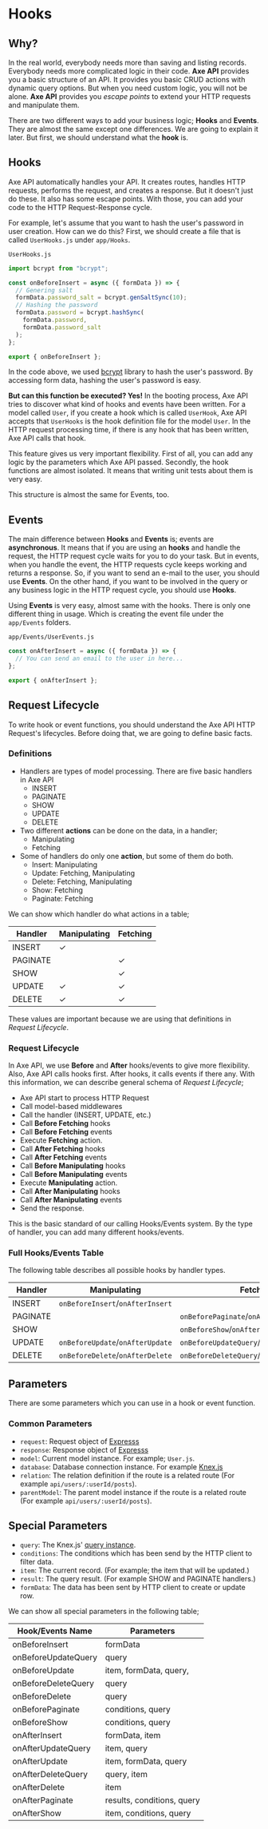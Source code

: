 # Hooks

## Why?

In the real world, everybody needs more than saving and listing records. Everybody needs more complicated logic in their code. **Axe API** provides you a basic structure of an API. It provides you basic CRUD actions with dynamic query options. But when you need custom logic, you will not be alone. **Axe API** provides you _escape points_ to extend your HTTP requests and manipulate them.

There are two different ways to add your business logic; **Hooks** and **Events**. They are almost the same except one differences. We are going to explain it later. But first, we should understand what the **hook** is.

## Hooks

Axe API automatically handles your API. It creates routes, handles HTTP requests, performs the request, and creates a response. But it doesn't just do these. It also has some escape points. With those, you can add your code to the HTTP Request-Response cycle.

For example, let's assume that you want to hash the user's password in user creation. How can we do this? First, we should create a file that is called `UserHooks.js` under `app/Hooks`.

`UserHooks.js`

```js
import bcrypt from "bcrypt";

const onBeforeInsert = async ({ formData }) => {
  // Genering salt
  formData.password_salt = bcrypt.genSaltSync(10);
  // Hashing the password
  formData.password = bcrypt.hashSync(
    formData.password,
    formData.password_salt
  );
};

export { onBeforeInsert };
```

In the code above, we used [bcrypt](https://www.npmjs.com/package/bcrypt) library to hash the user's password. By accessing form data, hashing the user's password is easy.

**But can this function be executed? Yes!** In the booting process, Axe API tries to discover what kind of hooks and events have been written. For a model called `User`, if you create a hook which is called `UserHook`, Axe API accepts that `UserHooks` is the hook definition file for the model `User`. In the HTTP request processing time, if there is any hook that has been written, Axe API calls that hook.

This feature gives us very important flexibility. First of all, you can add any logic by the parameters which Axe API passed. Secondly, the hook functions are almost isolated. It means that writing unit tests about them is very easy.

This structure is almost the same for Events, too.

## Events

The main difference between **Hooks** and **Events** is; events are **asynchronous**. It means that if you are using an **hooks** and handle the request, the HTTP request cycle waits for you to do your task. But in events, when you handle the event, the HTTP requests cycle keeps working and returns a response. So, if you want to send an e-mail to the user, you should use **Events**. On the other hand, if you want to be involved in the query or any business logic in the HTTP request cycle, you should use **Hooks**.

Using **Events** is very easy, almost same with the hooks. There is only one different thing in usage. Which is creating the event file under the `app/Events` folders.

`app/Events/UserEvents.js`

```js
const onAfterInsert = async ({ formData }) => {
  // You can send an email to the user in here...
};

export { onAfterInsert };
```

## Request Lifecycle

To write hook or event functions, you should understand the Axe API HTTP Request's lifecycles. Before doing that, we are going to define basic facts.

### Definitions

- Handlers are types of model processing. There are five basic handlers in Axe API
  - INSERT
  - PAGINATE
  - SHOW
  - UPDATE
  - DELETE
- Two different **actions** can be done on the data, in a handler;
  - Manipulating
  - Fetching
- Some of handlers do only one **action**, but some of them do both.
  - Insert: Manipulating
  - Update: Fetching, Manipulating
  - Delete: Fetching, Manipulating
  - Show: Fetching
  - Paginate: Fetching

We can show which handler do what actions in a table;

| Handler  | Manipulating | Fetching |
| -------- | ------------ | -------- |
| INSERT   | ✓            |          |
| PAGINATE |              | ✓        |
| SHOW     |              | ✓        |
| UPDATE   | ✓            | ✓        |
| DELETE   | ✓            | ✓        |

These values are important because we are using that definitions in _Request Lifecycle_.

### Request Lifecycle

In Axe API, we use **Before** and **After** hooks/events to give more flexibility. Also, Axe API calls hooks first. After hooks, it calls events if there any. With this information, we can describe general schema of _Request Lifecycle_;

- Axe API start to process HTTP Request
- Call model-based middlewares
- Call the handler (INSERT, UPDATE, etc.)
- Call **Before Fetching** hooks
- Call **Before Fetching** events
- Execute **Fetching** action.
- Call **After Fetching** hooks
- Call **After Fetching** events
- Call **Before Manipulating** hooks
- Call **Before Manipulating** events
- Execute **Manipulating** action.
- Call **After Manipulating** hooks
- Call **After Manipulating** events
- Send the response.

This is the basic standard of our calling Hooks/Events system. By the type of handler, you can add many different hooks/events.

### Full Hooks/Events Table

The following table describes all possible hooks by handler types.

| Handler  | Manipulating                     | Fetching                                   |
| -------- | -------------------------------- | ------------------------------------------ |
| INSERT   | `onBeforeInsert`/`onAfterInsert` |                                            |
| PAGINATE |                                  | `onBeforePaginate`/`onAfterPaginate`       |
| SHOW     |                                  | `onBeforeShow`/`onAfterShow`               |
| UPDATE   | `onBeforeUpdate`/`onAfterUpdate` | `onBeforeUpdateQuery`/`onAfterUpdateQuery` |
| DELETE   | `onBeforeDelete`/`onAfterDelete` | `onBeforeDeleteQuery`/`onAfterUpdateQuery` |

## Parameters

There are some parameters which you can use in a hook or event function.

### Common Parameters

- `request`: Request object of [Expresss](https://expressjs.com/en/4x/api.html#req)
- `response`: Response object of [Expresss](https://expressjs.com/en/4x/api.html#res)
- `model`: Current model instance. For example; `User.js`.
- `database`: Database connection instance. For example [Knex.js](http://knexjs.org/#Installation-client)
- `relation`: The relation definition if the route is a related route (For example `api/users/:userId/posts`).
- `parentModel`: The parent model instance if the route is a related route (For example `api/users/:userId/posts`).

## Special Parameters

- `query`: The Knex.js' [query instance](http://knexjs.org/#Builder-wheres).
- `conditions`: The conditions which has been send by the HTTP client to filter data.
- `item`: The current record. (For example; the item that will be updated.)
- `result`: The query result. (For example SHOW and PAGINATE handlers.)
- `formData`: The data has been sent by HTTP client to create or update row.

We can show all special parameters in the following table;

| Hook/Events Name    | Parameters                 |
| ------------------- | -------------------------- |
| onBeforeInsert      | formData                   |
| onBeforeUpdateQuery | query                      |
| onBeforeUpdate      | item, formData, query,     |
| onBeforeDeleteQuery | query                      |
| onBeforeDelete      | query                      |
| onBeforePaginate    | conditions, query          |
| onBeforeShow        | conditions, query          |
| onAfterInsert       | formData, item             |
| onAfterUpdateQuery  | item, query                |
| onAfterUpdate       | item, formData, query      |
| onAfterDeleteQuery  | query, item                |
| onAfterDelete       | item                       |
| onAfterPaginate     | results, conditions, query |
| onAfterShow         | item, conditions, query    |
